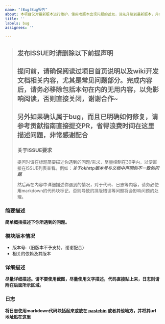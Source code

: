 ```yaml
---
name: "[Bug]Bug报告"
about: 本项目仅对最新版本进行维护，使用老版本出现问题的盆友，请先升级到最新版本，升级完后如果发现bug依然存在，请继续填写此issue。
title: ''
labels: bug
assignees: ''

---
```


> ## 发布ISSUE时请删除以下前提声明
> ## 提问前，请确保阅读过项目首页说明以及wiki开发文档相关内容，尤其是常见问题部分。完成内容后，请务必移除包括本句在内的无用内容，以免影响阅读，否则直接关闭，谢谢合作~
> ## 另外如果确认属于bug，而且已明确如何修复，请参考贡献指南直接提交PR，省得浪费时间在这里描述问题，非常感谢配合
> ### 关于ISSUE要求
> 提问时请在标题简要描述你遇到的问题/需求，尽量控制在30字内，以便直接在ISSUE列表查看。例如：***关于okhttp版本号与文档中声明的不一致的问题***
>
> 然后再在内容中详细描述你遇到的情况，对于代码、日志等内容，请务必使用markdown的代码块标记，否则导致的排版错误等问题将会影响问题的处理。

### 简要描述
__简单概括描述下你所遇到的问题。__

### 模块版本情况
* 版本号:（旧版本不予支持，谢谢配合）
* 相关的依赖及其版本

### 详细描述
__尽量详细描述。请不要使用截图，尽量使用文字描述，代码直接贴上来，日志则请附在后面所示区域。__

### 日志
__将日志使用markdown代码块括起来或放在 [pastebin](https://paste.ubuntu.com/) 或者其他地方，并将其url地址贴在这里__
